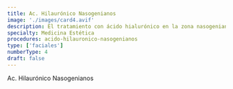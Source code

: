 ```yaml
---
title: Ac. Hilaurónico Nasogenianos
image: './images/card4.avif'
description: El tratamiento con ácido hialurónico en la zona nasogeniana se utiliza para corregir y suavizar las arrugas y pliegues que se forman entre la nariz y la boca, también conocidos como surcos nasogenianos o líneas de marioneta. El ácido hialurónico es una sustancia que se encuentra de forma natural en la piel y se utiliza en medicina estética para rellenar arrugas y restaurar el volumen facial.
specialty: Medicina Estética
procedures: acido-hilauronico-nasogenianos
type: ['faciales']
numberType: 4
draft: false
---
```


Ac. Hilaurónico Nasogenianos
